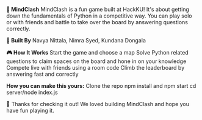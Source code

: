 **🧠 MindClash**
MindClash is a fun game built at HackKU! It's about getting down the fundamentals of Python in a competitive way. You can play solo or with friends and battle to take over the board by answering questions correctly.

**👥 Built By**
Navya Nittala,
Nimra Syed,
Kundana Dongala

**🎮 How It Works**
Start the game and choose a map
Solve Python related questions to claim spaces on the board and hone in on your knowledge
Compete live with friends using a room code
Climb the leaderboard by answering fast and correctly

**How you can make this yours:**
  Clone the repo
  npm install and npm start
  cd server/node index.js

🙌 Thanks for checking it out! We loved building MindClash and hope you have fun playing it.
